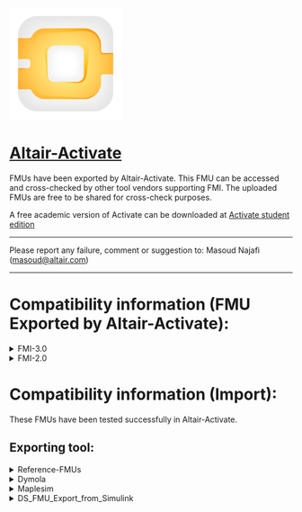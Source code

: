 <!-- HTML approach -->
<img src="https://github.com/altairengineering/fmus/blob/master/icon_Activate.png"  width="200"/>

# [Altair-Activate](https://altair.com/activate)
FMUs have been exported by Altair-Activate. This FMU can be accessed and cross-checked by other tool vendors supporting FMI.
The uploaded FMUs are free to be shared for cross-check purposes.

A free academic version of Activate can be downloaded at [Activate student edition](https://altairuniversity.com/free-altair-student-edition/)

*******************************************************************************************

Please report any failure, comment or suggestion to: Masoud Najafi (masoud@altair.com)

*******************************************************************************************

# Compatibility information (FMU Exported by Altair-Activate):
<details>
<summary> FMI-3.0 </summary>

### [ME](https://github.com/altairengineering/fmus/tree/master/Altair-Activate/3.0/export/me)
### [CS](https://github.com/altairengineering/fmus/tree/master/Altair-Activate/3.0/export/cs)

</details>

<details>
<summary> FMI-2.0 </summary>

### [ME](https://github.com/altairengineering/fmus/tree/master/Altair-Activate/2.0/export/me)
### [CS](https://github.com/altairengineering/fmus/tree/master/Altair-Activate/2.0/export/cs)

</details>

# Compatibility information (Import):

These FMUs have been tested successfully in Altair-Activate. 

## Exporting tool:  

<details>
<summary> Reference-FMUs </summary>

### [Reference-FMUs (v0.0.23)](https://github.com/modelica/Reference-FMUs)
 | **FMI-3.0** | **x86_64-windows** | **x86_64-linux** |
| :--- | --- | --- |
| BouncingBall | ME, CS | ME, CS |
| Dahlquist | ME, CS | ME, CS |
| LinearTransform | ME, CS | ME, CS |
| Resource | ME, CS | ME, CS |
| Stair | ME, CS | ME, CS |
| VanDerPol | ME, CS | ME, CS |


| **FMI-2.0** | **win64** | **linux64** |
| :--- | --- | --- |
| BouncingBall | ME, CS | ME, CS |
| Dahlquist | ME, CS | ME, CS |
| LinearTransform | ME, CS | ME, CS |
| Resource | ME, CS | ME, CS |
| Stair | ME, CS | ME, CS |
| VanDerPol | ME, CS | ME, CS |

</details>

<details>
<summary> Dymola </summary>

### [Dymola (2019FD01)](https://github.com/modelica/fmi-cross-check/tree/master/fmus/2.0/cs/win64/Dymola)

| **FMI-2.0** | **win64** | 
| :--- | --- |
| BooleanNetwork1 | ME, CS |
| ControlledTemperature | ME, CS |
| CoupledClutches | ME, CS |
| DFFREG | ME, CS |
| IntegerNetwork1 | ME, CS |
| Rectifier | ME, CS |

</details>

<details>
<summary> Maplesim </summary>

### [Maplesim (2021.2)](https://github.com/modelica/fmi-cross-check/tree/master/fmus/2.0/cs/win64/MapleSim)

| **FMI-2.0** | **win64** | **linux64** |
| :--- | --- | --- |
| ControlledTemperature | ME, CS | ME, CS |
| CoupledClutches | ME, CS | ME, CS |
| Rectifier | ME, CS | ME, CS |
</details>

<details>
<summary> DS_FMU_Export_from_Simulink </summary>

### [DS_FMU_Export_from_Simulink (2.1.2)](https://github.com/modelica/fmi-cross-check/tree/master/fmus/2.0/cs/win64/DS_FMU_Export_from_Simulink)

| **FMI-2.0** | **win64** |
| :--- | --- |
| BouncingBalls_sf | ME, CS |
| TestModel1_sf | ME, CS |
| TestModel2_sf | ME, CS |
| TriggeredSubsystems_sf | ME, CS |
</details>
